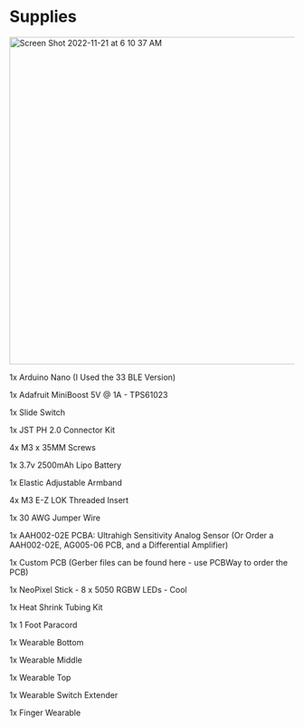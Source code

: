 # Supplies

<img width="578" alt="Screen Shot 2022-11-21 at 6 10 37 AM" src="https://user-images.githubusercontent.com/22805894/203063618-048e02d4-487e-42ef-9218-898542eda62c.png">

1x Arduino Nano (I Used the 33 BLE Version)

1x Adafruit MiniBoost 5V @ 1A - TPS61023

1x Slide Switch

1x JST PH 2.0 Connector Kit

4x M3 x 35MM Screws

1x 3.7v 2500mAh Lipo Battery

1x Elastic Adjustable Armband

4x M3 E-Z LOK Threaded Insert

1x 30 AWG Jumper Wire

1x AAH002-02E PCBA: Ultrahigh Sensitivity Analog Sensor (Or Order a AAH002-02E, AG005-06 PCB, and a Differential Amplifier)

1x Custom PCB (Gerber files can be found here - use PCBWay to order the PCB)

1x NeoPixel Stick - 8 x 5050 RGBW LEDs - Cool

1x Heat Shrink Tubing Kit

1x 1 Foot Paracord

1x Wearable Bottom 

1x Wearable Middle 

1x Wearable Top 

1x Wearable Switch Extender 

1x Finger Wearable
